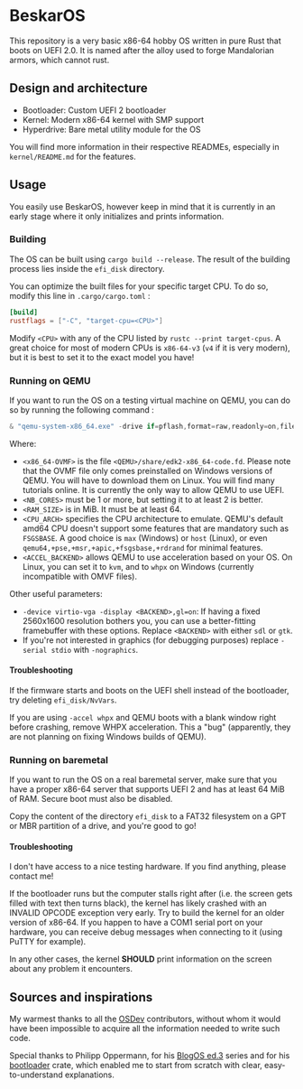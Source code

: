 # BeskarOS

This repository is a very basic x86-64 hobby OS written in pure Rust that boots on UEFI 2.0.
It is named after the alloy used to forge Mandalorian armors, which cannot rust.

## Design and architecture

- Bootloader: Custom UEFI 2 bootloader
- Kernel: Modern x86-64 kernel with SMP support
- Hyperdrive: Bare metal utility module for the OS

You will find more information in their respective READMEs, especially in `kernel/README.md` for the features.

## Usage

You easily use BeskarOS, however keep in mind that it is currently in an early stage where it only initializes and prints information.

### Building

The OS can be built using `cargo build --release`.
The result of the building process lies inside the `efi_disk` directory.

You can optimize the built files for your specific target CPU. To do so, modify this line in `.cargo/cargo.toml` :

```toml
[build]
rustflags = ["-C", "target-cpu=<CPU>"]
```

Modify `<CPU>` with any of the CPU listed by `rustc --print target-cpus`.
A great choice for most of modern CPUs is `x86-64-v3` (`v4` if it is very modern), but it is best to set it to the exact model you have!

### Running on QEMU

If you want to run the OS on a testing virtual machine on QEMU, you can do so by running the following command :

```powershell
& "qemu-system-x86_64.exe" -drive if=pflash,format=raw,readonly=on,file=<x86_64-OVMF> -drive format=raw,file=fat:rw:efi_disk -smp <NB_CORES> -m <RAM_SIZE> -cpu <CPU_ARCH> -accel <ACCEL_BACKEND> -serial stdio -device qemu-xhci -device usb-kbd -M q35
```

Where:
- `<x86_64-OVMF>` is the file `<QEMU>/share/edk2-x86_64-code.fd`. Please note that the OVMF file only comes preinstalled on Windows versions of QEMU. You will have to download them on Linux. You will find many tutorials online. It is currently the only way to allow QEMU to use UEFI.
- `<NB_CORES>` must be 1 or more, but setting it to at least 2 is better.
- `<RAM_SIZE>` is in MiB. It must be at least 64.
- `<CPU_ARCH>` specifies the CPU architecture to emulate. QEMU's default amd64 CPU doesn't support some features that are mandatory such as `FSGSBASE`. A good choice is `max` (Windows) or `host` (Linux), or even `qemu64,+pse,+msr,+apic,+fsgsbase,+rdrand` for minimal features.
- `<ACCEL_BACKEND>` allows QEMU to use acceleration based on your OS. On Linux, you can set it to `kvm`, and to `whpx` on Windows (currently incompatible with OMVF files).

Other useful parameters:
- `-device virtio-vga -display <BACKEND>,gl=on`: If having a fixed 2560x1600 resolution bothers you, you can use a better-fitting framebuffer with these options. Replace `<BACKEND>` with either `sdl` or `gtk`.
- If you're not interested in graphics (for debugging purposes) replace `-serial stdio` with `-nographics`.

#### Troubleshooting

If the firmware starts and boots on the UEFI shell instead of the bootloader, try deleting `efi_disk/NvVars`.

If you are using `-accel whpx` and QEMU boots with a blank window right before crashing, remove WHPX acceleration. This a "bug" (apparently, they are not planning on fixing Windows builds of QEMU).

### Running on baremetal

If you want to run the OS on a real baremetal server, make sure that you have a proper x86-64 server that supports UEFI 2 and has at least 64 MiB of RAM.
Secure boot must also be disabled.

Copy the content of the directory `efi_disk` to a FAT32 filesystem on a GPT or MBR partition of a drive, and you're good to go!

#### Troubleshooting

I don't have access to a nice testing hardware. If you find anything, please contact me!

If the bootloader runs but the computer stalls right after (i.e. the screen gets filled with text then turns black), the kernel has likely crashed with an INVALID OPCODE exception very early. Try to build the kernel for an older version of x86-64. If you happen to have a COM1 serial port on your hardware, you can receive debug messages when connecting to it (using PuTTY for example).

In any other cases, the kernel **SHOULD** print information on the screen about any problem it encounters.

## Sources and inspirations

My warmest thanks to all the [OSDev](https://wiki.osdev.org/) contributors, without whom it would have been impossible to acquire all the information needed to write such code.

Special thanks to Philipp Oppermann, for his [BlogOS ed.3](https://github.com/phil-opp/blog_os) series and for his [bootloader](https://github.com/rust-osdev/bootloader) crate, which enabled me to start from scratch with clear, easy-to-understand explanations.
